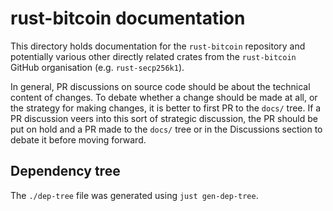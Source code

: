 # rust-bitcoin documentation

This directory holds documentation for the `rust-bitcoin` repository and potentially various other
directly related crates from the `rust-bitcoin` GitHub organisation (e.g. `rust-secp256k1`).

In general, PR discussions on source code should be about the technical content of changes. To debate
whether a change should be made at all, or the strategy for making changes, it is better to first PR to
the `docs/` tree. If a PR discussion veers into this sort of strategic discussion, the PR should be put on
hold and a PR made to the `docs/` tree or in the Discussions section to debate it before moving forward.

## Dependency tree

The `./dep-tree` file was generated using `just gen-dep-tree`.
